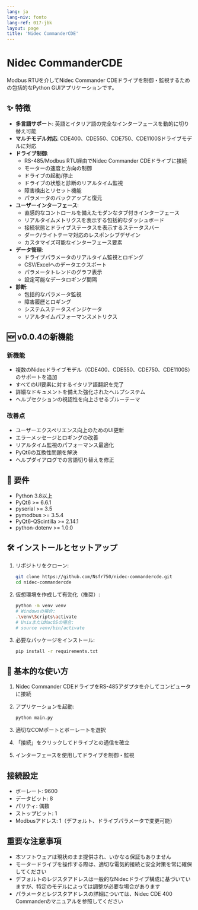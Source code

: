 ```yaml
---
lang: ja
lang-niv: fonto
lang-ref: 017-jbk
layout: page
title: 'Nidec CommanderCDE'
---
```


# Nidec CommanderCDE

Modbus RTUを介してNidec Commander CDEドライブを制御・監視するための包括的なPython GUIアプリケーションです。

## ✨ 特徴

- **多言語サポート**: 英語とイタリア語の完全なインターフェースを動的に切り替え可能
- **マルチモデル対応**: CDE400、CDE550、CDE750、CDE1100Sドライブモデルに対応
- **ドライブ制御**:
  - RS-485/Modbus RTU経由でNidec Commander CDEドライブに接続
  - モーターの速度と方向の制御
  - ドライブの起動/停止
  - ドライブの状態と診断のリアルタイム監視
  - 障害検出とリセット機能
  - パラメータのバックアップと復元
- **ユーザーインターフェース**:
  - 直感的なコントロールを備えたモダンなタブ付きインターフェース
  - リアルタイムメトリクスを表示する包括的なダッシュボード
  - 接続状態とドライブステータスを表示するステータスバー
  - ダーク/ライトテーマ対応のレスポンシブデザイン
  - カスタマイズ可能なインターフェース要素
- **データ管理**:
  - ドライブパラメータのリアルタイム監視とロギング
  - CSV/Excelへのデータエクスポート
  - パラメータトレンドのグラフ表示
  - 設定可能なデータロギング間隔
- **診断**:
  - 包括的なパラメータ監視
  - 障害履歴とロギング
  - システムステータスインジケータ
  - リアルタイムパフォーマンスメトリクス

## 🆕 v0.0.4の新機能

### 新機能
- 複数のNidecドライブモデル（CDE400、CDE550、CDE750、CDE1100S）のサポートを追加
- すべてのUI要素に対するイタリア語翻訳を完了
- 詳細なドキュメントを備えた強化されたヘルプシステム
- ヘルプセクションの視認性を向上させるブルーテーマ

### 改善点
- ユーザーエクスペリエンス向上のためのUI更新
- エラーメッセージとロギングの改善
- リアルタイム監視のパフォーマンス最適化
- PyQt6の互換性問題を解決
- ヘルプダイアログでの言語切り替えを修正

## 🚀 要件

- Python 3.8以上
- PyQt6 >= 6.6.1
- pyserial >= 3.5
- pymodbus >= 3.5.4
- PyQt6-QScintilla >= 2.14.1
- python-dotenv >= 1.0.0

## 🛠 インストールとセットアップ

1. リポジトリをクローン:

   ```bash
   git clone https://github.com/Nsfr750/nidec-commandercde.git
   cd nidec-commandercde
   ```

2. 仮想環境を作成して有効化（推奨）:

   ```bash
   python -m venv venv
   # Windowsの場合:
   .\venv\Scripts\activate
   # UnixまたはMacOSの場合:
   # source venv/bin/activate
   ```

3. 必要なパッケージをインストール:

   ```bash
   pip install -r requirements.txt
   ```

## 🚀 基本的な使い方

1. Nidec Commander CDEドライブをRS-485アダプタを介してコンピュータに接続
2. アプリケーションを起動:

   ```bash
   python main.py
   ```

3. 適切なCOMポートとボーレートを選択
4. 「接続」をクリックしてドライブとの通信を確立
5. インターフェースを使用してドライブを制御・監視

## 接続設定

- ボーレート: 9600
- データビット: 8
- パリティ: 偶数
- ストップビット: 1
- Modbusアドレス: 1（デフォルト、ドライブパラメータで変更可能）

## 重要な注意事項

- 本ソフトウェアは現状のまま提供され、いかなる保証もありません
- モータードライブを操作する際は、適切な電気的接続と安全対策を常に確保してください
- デフォルトのレジスタアドレスは一般的なNidecドライブ構成に基づいていますが、特定のモデルによっては調整が必要な場合があります
- パラメータとレジスタアドレスの詳細については、Nidec CDE 400 Commanderのマニュアルを参照してください
